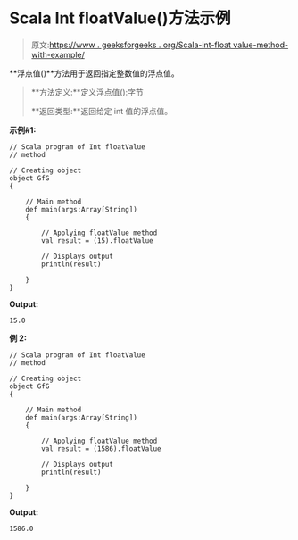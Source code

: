 # Scala Int floatValue()方法示例

> 原文:[https://www . geeksforgeeks . org/Scala-int-float value-method-with-example/](https://www.geeksforgeeks.org/scala-int-floatvalue-method-with-example/)

**浮点值()**方法用于返回指定整数值的浮点值。

> **方法定义:**定义浮点值():字节
> 
> **返回类型:**返回给定 int 值的浮点值。

**示例#1:**

```
// Scala program of Int floatValue
// method 

// Creating object 
object GfG 
{  

    // Main method 
    def main(args:Array[String]) 
    { 

        // Applying floatValue method 
        val result = (15).floatValue

        // Displays output 
        println(result) 

    } 
} 
```

**Output:**

```
15.0

```

**例 2:**

```
// Scala program of Int floatValue
// method 

// Creating object 
object GfG 
{  

    // Main method 
    def main(args:Array[String]) 
    { 

        // Applying floatValue method 
        val result = (1586).floatValue

        // Displays output 
        println(result) 

    } 
}  
```

**Output:**

```
1586.0

```